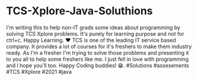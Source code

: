 # TCS-Xplore-Java-Soluthions 
I'm writing this to help non-IT grads some ideas about programming by solving TCS Xplore problems. 
It's purely for learning purpose and not for ctrl+c. Happy Learning. ❤️
TCS is one of the leading IT service based company. It provides a lot of courses for it's freshers 
to make them industry ready.
As I'm a fresher I'm trying to solve those problems and presenting it to you all to help some freshers 
like me.
I just fell in love with programming and I hope you'll too.
Happy Coding buddies!
😁.
#Solutions #assesements #TCS #Xplore #2021 #java
